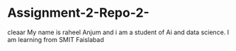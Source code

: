 # Assignment-2-Repo-2-
cleaar
My name is raheel Anjum and i am a student of Ai and data science. I am learning from SMIT Faislabad 